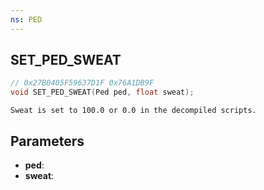 ```yaml
---
ns: PED
---
```

## SET_PED_SWEAT

```c
// 0x27B0405F59637D1F 0x76A1DB9F
void SET_PED_SWEAT(Ped ped, float sweat);
```

```
Sweat is set to 100.0 or 0.0 in the decompiled scripts.  
```

## Parameters
* **ped**: 
* **sweat**: 

